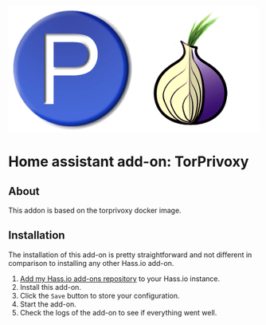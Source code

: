 ![TOR Privoxy Logo](https://github.com/ChristoffBo/homeassistant/blob/main/torprivoxy/logo.png)




# Home assistant add-on: TorPrivoxy


## About

This addon is based on the torprivoxy docker image.

## Installation

The installation of this add-on is pretty straightforward and not different in
comparison to installing any other Hass.io add-on.

1. [Add my Hass.io add-ons repository][repository] to your Hass.io instance.
1. Install this add-on.
1. Click the `Save` button to store your configuration.
1. Start the add-on.
1. Check the logs of the add-on to see if everything went well.



[repository]: https://github.com/ChristoffBo/homeassistant/
